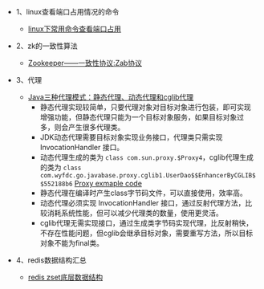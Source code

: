 - 1、linux查看端口占用情况的命令
    - [linux下常用命令查看端口占用](https://blog.csdn.net/ws379374000/article/details/74218530)

- 2、zk的一致性算法
    - [Zookeeper——一致性协议:Zab协议](https://www.jianshu.com/p/2bceacd60b8a)
- 3、代理
    - [Java三种代理模式：静态代理、动态代理和cglib代理](https://segmentfault.com/a/1190000011291179)
    	- 静态代理实现较简单，只要代理对象对目标对象进行包装，即可实现增强功能，但静态代理只能为一个目标对象服务，如果目标对象过多，则会产生很多代理类。
		- JDK动态代理需要目标对象实现业务接口，代理类只需实现 InvocationHandler 接口。
		- 动态代理生成的类为 ```class com.sun.proxy.$Proxy4```，cglib代理生成的类为 ```class com.wyfdc.go.javabase.proxy.cglib1.UserDao$$EnhancerByCGLIB$$552188b6``` [Proxy exmaple code](https://github.com/sanwancoder/JavaStudy/tree/master/src/com/wyfdc/go/javabase/proxy)
		- 静态代理在编译时产生class字节码文件，可以直接使用，效率高。
		- 动态代理必须实现 InvocationHandler 接口，通过反射代理方法，比较消耗系统性能，但可以减少代理类的数量，使用更灵活。
		- cglib代理无需实现接口，通过生成类字节码实现代理，比反射稍快，不存在性能问题，但cglib会继承目标对象，需要重写方法，所以目标对象不能为final类。
- 4、redis数据结构汇总
	- [redis zset底层数据结构](https://www.jianshu.com/p/fb7547369655)